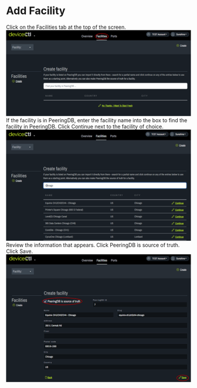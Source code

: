 # Add Facility

Click on the Facilities tab at the top of the screen. 
   ![](img/add-facility/facility.png)
If the facility is in PeeringDB, enter the facility name into the box to find the facility in PeeringDB. Click Continue next to the facility of choice.
   ![](img/add-facility/enterfacility.png)
Review the information that appears. Click PeeringDB is source of truth. Click Save.
   ![](img/add-facility/savefacility.png)

